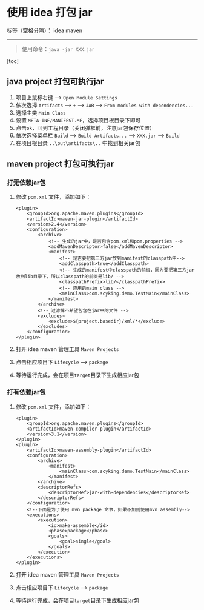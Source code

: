﻿# 使用 idea 打包 jar

标签（空格分隔）： idea maven

---

> 使用命令：`java -jar XXX.jar`

[toc]

## java project 打包可执行jar

1. 项目上鼠标右键 --> `Open Module Settings`
2. 依次选择 `Artifacts` --> `+` --> `JAR` --> `From modules with dependencies...`
3. 选择主类 `Main Class`
4. 设置 `META-INF/MANIFEST.MF`，选择项目根目录下即可
5. 点击`ok`，回到工程目录（关闭弹框前，注意jar包保存位置）
6. 依次选择菜单栏 `Build` --> `Build Artifacts...` --> `XXX.jar` --> `Build`
7. 在项目根目录 `..\out\artifacts\..` 中找到相关jar包

## maven project 打包可执行jar

### 打无依赖jar包

1. 修改 `pom.xml` 文件，添加如下：

    ```
    <plugin>
        <groupId>org.apache.maven.plugins</groupId>
        <artifactId>maven-jar-plugin</artifactId>
        <version>2.4</version>
        <configuration>
            <archive>
                <!-- 生成的jar中，是否包含pom.xml和pom.properties -->
                <addMavenDescriptor>false</addMavenDescriptor>
                <manifest>
                    <!-- 是否要把第三方jar放到manifest的classpath中-->
                    <addClasspath>true</addClasspath>
                    <!-- 生成的manifest中classpath的前缀，因为要把第三方jar放到lib目录下，所以classpath的前缀是lib/ -->
                    <classpathPrefix>lib/</classpathPrefix>
                    <!-- 应用的main class -->
                    <mainClass>com.scyking.demo.TestMain</mainClass>
                </manifest>
            </archive>
            <!-- 过滤掉不希望包含在jar中的文件 -->
            <excludes>
                <exclude>${project.basedir}/xml/*</exclude>
            </excludes>
        </configuration>
    </plugin>
    ```
1. 打开 idea maven 管理工具 `Maven Projects`
1. 点击相应项目下 `Lifecycle` --> `package`
2. 等待运行完成，会在项目`target`目录下生成相应jar包

### 打有依赖jar包

1. 修改 `pom.xml` 文件，添加如下：

    ```
    <plugin>
        <groupId>org.apache.maven.plugins</groupId>
        <artifactId>maven-compiler-plugin</artifactId>
        <version>3.1</version>
    </plugin>
    <plugin>
        <artifactId>maven-assembly-plugin</artifactId>
        <configuration>
            <archive>
                <manifest>
                    <mainClass>com.scyking.demo.TestMain</mainClass>
                </manifest>
            </archive>
            <descriptorRefs>
                <descriptorRef>jar-with-dependencies</descriptorRef>
            </descriptorRefs>
        </configuration>
        <!--下面是为了使用 mvn package 命令，如果不加则使用mvn assembly-->
        <executions>
            <execution>
                <id>make-assemble</id>
                <phase>package</phase>
                <goals>
                    <goal>single</goal>
                </goals>
            </execution>
        </executions>
    </plugin>
    ```
1. 打开 idea maven 管理工具 `Maven Projects`
1. 点击相应项目下 `Lifecycle` --> `package`
2. 等待运行完成，会在项目`target`目录下生成相应jar包

